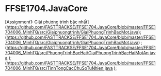 # FFSE1704.JavaCore
[Assignment1: Giải phương trình bậc nhất] (https://github.com/FASTTRACKSE/FFSE1704.JavaCore/blob/master/FFSE1704006_MinhTQ/src/Giaiphuongtrinh/GiaiPhuongTrinhBacMot.java);
               (https://github.com/FASTTRACKSE/FFSE1704.JavaCore/blob/master/FFSE1704006_MinhTQ/src/Giaiphuongtrinh/GiaiPhuongTrinhBacMot.java) ;
               (https://github.com/FASTTRACKSE/FFSE1704.JavaCore/blob/master/FFSE1704006_MinhTQ/src/PhuongTrinhBacHai/GiaiPhuongTrinhBacHaiMotAn.java );
               (https://github.com/FASTTRACKSE/FFSE1704.JavaCore/blob/master/FFSE1704006_MinhTQ/src/TinhTongCacChuSoTuNhien.java );
